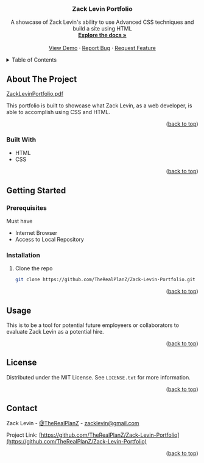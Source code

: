 <!-- PROJECT LOGO -->
<br />
<div align="center">
  <a href="https://github.com/TheRealPlanZ/Zack-Levin-Portfolio">
    <!-- <img src="../Assets/Images/DJPLANZ-HEARTBEAT-BLACK-4STICKER.png" alt="Logo" width="80" height="80"> -->
  </a>

<h3 align="center">Zack Levin Portfolio</h3>

  <p align="center">
    A showcase of Zack Levin's ability to use Advanced CSS techniques and build a site using HTML
    <br />
    <a href="https://github.com/TheRealPlanZ/Zack-Levin-Portfolio"><strong>Explore the docs »</strong></a>
    <br />
    <br />
    <a href="https://github.com/TheRealPlanZ/Zack-Levin-Portfolio">View Demo</a>
    ·
    <a href="https://github.com/TheRealPlanZ/Zack-Levin-Portfolio/issues">Report Bug</a>
    ·
    <a href="https://github.com/TheRealPlanZ/Zack-Levin-Portfolio/issues">Request Feature</a>
  </p>
</div>



<!-- TABLE OF CONTENTS -->
<details>
  <summary>Table of Contents</summary>
  <ol>
    <li>
      <a href="#about-the-project">About The Project</a>
      <ul>
        <li><a href="#built-with">Built With</a></li>
      </ul>
    </li>
    <li>
      <a href="#getting-started">Getting Started</a>
      <ul>
        <li><a href="#prerequisites">Prerequisites</a></li>
        <li><a href="#installation">Installation</a></li>
      </ul>
    </li>
    <li><a href="#usage">Usage</a></li>
    <li><a href="#license">License</a></li>
    <li><a href="#contact">Contact</a></li>
    <li><a href="#acknowledgments">Acknowledgments</a></li>
  </ol>
</details>



<!-- ABOUT THE PROJECT -->
## About The Project

[ZackLevinPortfolio.pdf](https://github.com/TheRealPlanZ/Zack-Levin-Portfolio/files/9650247/Portfolio.pdf)

This portfolio is built to showcase what Zack Levin, as a web developer, is able to accomplish using CSS and HTML.

<p align="right">(<a href="#readme-top">back to top</a>)</p>



### Built With

* HTML
* CSS

<p align="right">(<a href="#readme-top">back to top</a>)</p>



<!-- GETTING STARTED -->
## Getting Started



### Prerequisites

Must have

* Internet Browser
* Access to Local Repository

### Installation


1. Clone the repo
   ```sh
   git clone https://github.com/TheRealPlanZ/Zack-Levin-Portfolio.git
   ```

<p align="right">(<a href="#readme-top">back to top</a>)</p>



<!-- USAGE EXAMPLES -->
## Usage

This is to be a tool for potential future employeers or collaborators to evaluate Zack Levin as a potential hire.


<p align="right">(<a href="#readme-top">back to top</a>)</p>



<!-- ROADMAP -->


<!-- <p align="right">(<a href="#readme-top">back to top</a>)</p> -->



<!-- CONTRIBUTING -->


<!-- LICENSE -->
## License

Distributed under the MIT License. See `LICENSE.txt` for more information.

<p align="right">(<a href="#readme-top">back to top</a>)</p>



<!-- CONTACT -->
## Contact

Zack Levin - [@TheRealPlanZ](https://twitter.com/TheRealPlanZ) - zacklevin@gmail.com

Project Link: [https://github.com/TheRealPlanZ/Zack-Levin-Portfolio](https://github.com/TheRealPlanZ/Zack-Levin-Portfolio)

<p align="right">(<a href="#readme-top">back to top</a>)</p>



<!-- ACKNOWLEDGMENTS -->

